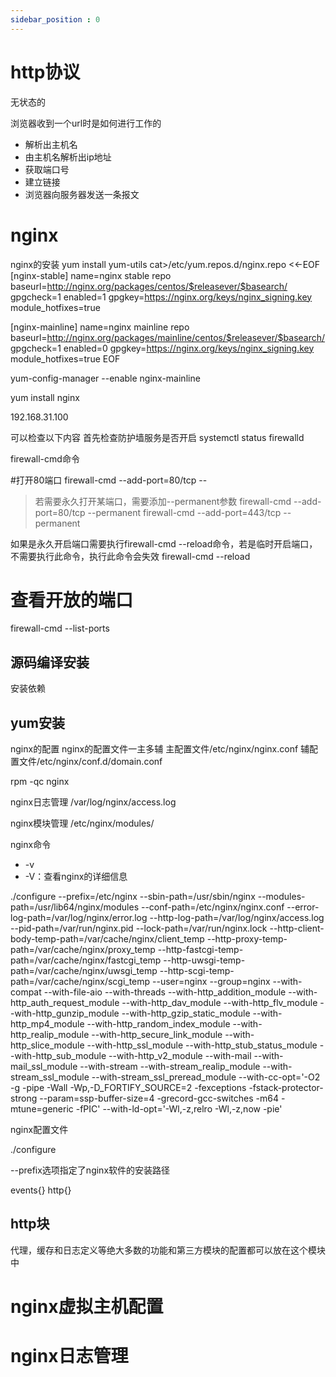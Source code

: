 ```yaml
---
sidebar_position : 0
---
```


# http协议
无状态的


浏览器收到一个url时是如何进行工作的
- 解析出主机名
- 由主机名解析出ip地址
- 获取端口号
- 建立链接
- 浏览器向服务器发送一条报文



# nginx
nginx的安装
yum install yum-utils
cat>/etc/yum.repos.d/nginx.repo <<-EOF
[nginx-stable]
name=nginx stable repo
baseurl=http://nginx.org/packages/centos/$releasever/$basearch/
gpgcheck=1
enabled=1
gpgkey=https://nginx.org/keys/nginx_signing.key
module_hotfixes=true

[nginx-mainline]
name=nginx mainline repo
baseurl=http://nginx.org/packages/mainline/centos/$releasever/$basearch/
gpgcheck=1
enabled=0
gpgkey=https://nginx.org/keys/nginx_signing.key
module_hotfixes=true
EOF


yum-config-manager --enable nginx-mainline

yum install nginx


192.168.31.100

可以检查以下内容
首先检查防护墙服务是否开启
systemctl status firewalld


firewall-cmd命令

#打开80端口
firewall-cmd --add-port=80/tcp --
> 若需要永久打开某端口，需要添加--permanent参数
firewall-cmd --add-port=80/tcp --permanent
firewall-cmd --add-port=443/tcp --permanent

如果是永久开启端口需要执行firewall-cmd --reload命令，若是临时开启端口，不需要执行此命令，执行此命令会失效
firewall-cmd --reload
# 查看开放的端口
firewall-cmd --list-ports    

## 源码编译安装
安装依赖


## yum安装




nginx的配置
nginx的配置文件一主多辅
主配置文件/etc/nginx/nginx.conf
辅配置文件/etc/nginx/conf.d/domain.conf



rpm -qc nginx


nginx日志管理
/var/log/nginx/access.log

nginx模块管理
/etc/nginx/modules/



nginx命令
- -v
- -V：查看nginx的详细信息















./configure --prefix=/etc/nginx 
            --sbin-path=/usr/sbin/nginx 
			--modules-path=/usr/lib64/nginx/modules 
			--conf-path=/etc/nginx/nginx.conf 
			--error-log-path=/var/log/nginx/error.log 
			--http-log-path=/var/log/nginx/access.log
			--pid-path=/var/run/nginx.pid 
			--lock-path=/var/run/nginx.lock 
			--http-client-body-temp-path=/var/cache/nginx/client_temp 
			--http-proxy-temp-path=/var/cache/nginx/proxy_temp 
			--http-fastcgi-temp-path=/var/cache/nginx/fastcgi_temp 
			--http-uwsgi-temp-path=/var/cache/nginx/uwsgi_temp 
			--http-scgi-temp-path=/var/cache/nginx/scgi_temp 
			--user=nginx 
			--group=nginx 
			--with-compat 
			--with-file-aio 
			--with-threads 
			--with-http_addition_module 
			--with-http_auth_request_module 
			--with-http_dav_module 
			--with-http_flv_module 
			--with-http_gunzip_module 
			--with-http_gzip_static_module 
			--with-http_mp4_module 
			--with-http_random_index_module 
			--with-http_realip_module 
			--with-http_secure_link_module 
			--with-http_slice_module 
			--with-http_ssl_module 
			--with-http_stub_status_module 
			--with-http_sub_module 
			--with-http_v2_module 
			--with-mail 
			--with-mail_ssl_module 
			--with-stream 
			--with-stream_realip_module 
			--with-stream_ssl_module 
			--with-stream_ssl_preread_module 
			--with-cc-opt='-O2 -g -pipe -Wall -Wp,-D_FORTIFY_SOURCE=2 -fexceptions -fstack-protector-strong 
			--param=ssp-buffer-size=4 -grecord-gcc-switches -m64 -mtune=generic -fPIC' 
			--with-ld-opt='-Wl,-z,relro -Wl,-z,now -pie'




nginx配置文件


./configure 

--prefix选项指定了nginx软件的安装路径



events{}
http{}

## http块
代理，缓存和日志定义等绝大多数的功能和第三方模块的配置都可以放在这个模块中






# nginx虚拟主机配置


# nginx日志管理

